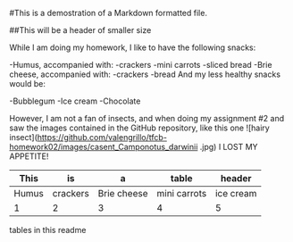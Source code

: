 #This is a demostration of a Markdown formatted file.

##This will be a header of smaller size

While I am doing my homework, I like to have the following snacks:

-Humus, accompanied with:
 -crackers
 -mini carrots
 -sliced bread
-Brie cheese, accompanied with:
 -crackers
 -bread
And my less healthy snacks would be:

-Bubblegum
-Ice cream
-Chocolate

However, I am not a fan of insects, and when doing my assignment \#2 and saw the images contained in the GitHub repository, like this one ![hairy insect](https://github.com/valengrillo/tfcb-homework02/images/casent_Camponotus_darwinii .jpg) I LOST MY APPETITE!

This | is | a | table | header
--- | --- | --- | --- | ---
Humus | crackers| Brie cheese|mini carrots| ice cream
1 | 2 | 3 | 4|5
tables in this readme